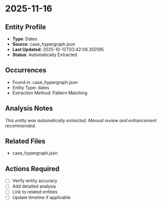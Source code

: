 # 2025-11-16

## Entity Profile
- **Type**: Dates
- **Source**: case_hypergraph.json
- **Last Updated**: 2025-10-12T03:42:08.350195
- **Status**: Automatically Extracted

## Occurrences
- Found in: case_hypergraph.json
- Entity Type: dates
- Extraction Method: Pattern Matching

## Analysis Notes
*This entity was automatically extracted. Manual review and enhancement recommended.*

## Related Files
- case_hypergraph.json

## Actions Required
- [ ] Verify entity accuracy
- [ ] Add detailed analysis
- [ ] Link to related entities
- [ ] Update timeline if applicable

